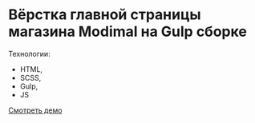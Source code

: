 # Вёрстка главной страницы магазина Modimal на Gulp сборке


Технологии:
- HTML,
- SCSS,
- Gulp,
- JS



[Смотреть демо](https://user.github.io/repo/)
